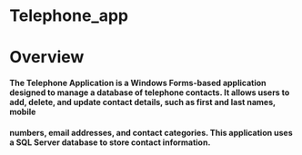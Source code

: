 # Telephone_app

# Overview
#### The Telephone Application is a Windows Forms-based application designed to manage a database of telephone contacts. It allows users to add, delete, and update contact details, such as first and last names, mobile 
#### numbers, email addresses, and contact categories. This application uses a SQL Server database to store contact information.

